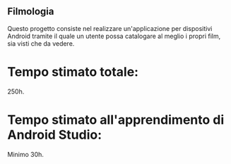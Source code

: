 ## Filmologia
Questo progetto consiste nel realizzare un'applicazione per dispositivi Android tramite il quale un utente possa catalogare al meglio i propri film, sia visti che da vedere.

# Tempo stimato totale:
250h.

# Tempo stimato all'apprendimento di Android Studio:
Minimo 30h.

